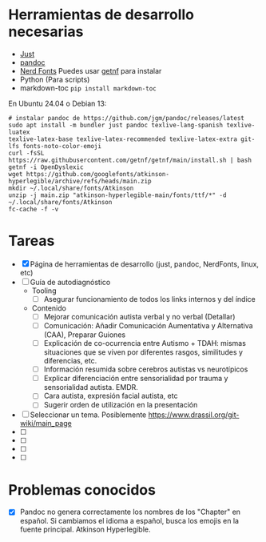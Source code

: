 # Herramientas de desarrollo necesarias
- [Just](https://github.com/casey/just?tab=readme-ov-file#packages)
- [pandoc](https://github.com/jgm/pandoc/releases/latest)
- [Nerd Fonts](https://github.com/ryanoasis/nerd-fonts/) Puedes usar [getnf](https://github.com/getnf/getnf) para instalar
- Python (Para scripts)
- markdown-toc `pip install markdown-toc`

En Ubuntu 24.04 o Debian 13:
```
# instalar pandoc de https://github.com/jgm/pandoc/releases/latest
sudo apt install -m bundler just pandoc texlive-lang-spanish texlive-luatex
texlive-latex-base texlive-latex-recommended texlive-latex-extra git-lfs fonts-noto-color-emoji
curl -fsSL https://raw.githubusercontent.com/getnf/getnf/main/install.sh | bash
getnf -i OpenDyslexic
wget https://github.com/googlefonts/atkinson-hyperlegible/archive/refs/heads/main.zip
mkdir ~/.local/share/fonts/Atkinson
unzip -j main.zip "atkinson-hyperlegible-main/fonts/ttf/*" -d ~/.local/share/fonts/Atkinson
fc-cache -f -v
```

# Tareas

<!-- - [ ] Crear un CSS accessible para incluir en cada página. -->
- [x] Página de herramientas de desarrollo (just, pandoc, NerdFonts, linux, etc)
- [ ] Guía de autodiagnóstico
    - Tooling
		- [ ] Asegurar funcionamiento de todos los links internos y del índice
	- Contenido
		- [ ] Mejorar comunicación autista verbal y no verbal (Detallar)
		- [ ] Comunicación: Añadir Comunicación Aumentativa y Alternativa (CAA), Preparar Guiones
		- [ ] Explicación de co-ocurrencia entre Autismo + TDAH: mismas situaciones que se viven por diferentes rasgos, similitudes y diferencias, etc.
		- [ ] Información resumida sobre cerebros autistas vs neurotípicos
		- [ ] Explicar diferenciación entre sensorialidad por trauma y sensorialidad autista. EMDR.
		- [ ] Cara autista, expresión facial autista, etc
		- [ ] Sugerir orden de utilización en la presentación
- [ ] Seleccionar un tema. Posiblemente https://www.drassil.org/git-wiki/main_page
- [ ]
- [ ]
- [ ]
- [ ]

# Problemas conocidos
- [x] Pandoc no genera correctamente los nombres de los "Chapter" en español. 
	  Si cambiamos el idioma a español, busca los emojis en la fuente
	  principal. Atkinson Hyperlegible.

